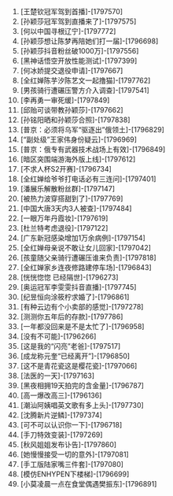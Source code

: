 
1. [王楚钦冠军驾到首播]-[1797570]
1. [孙颖莎冠军驾到直播来了]-[1797575]
1. [何以中国寻根辽宁]-[1797772]
1. [孙颖莎想让陈梦再陪她们打一届]-[1796698]
1. [孙颖莎抖音粉丝破1000万]-[1797556]
1. [黑神话悟空开放性能测试]-[1797399]
1. [何冰娇提交退役申请]-[1797667]
1. [全红婵陈芋汐陈艺文一起撸猫]-[1797762]
1. [男孩骑行遭碾压警方介入调查]-[1797541]
1. [李再勇一审死缓]-[1797849]
1. [邱贻可谈带教孙颖莎]-[1797662]
1. [孙铭阳晒和孙颖莎合照]-[1797838]
1. [普京：必须将乌军“驱逐出”俄领土]-[1796829]
1. [“副处级”王家伟身份疑云]-[1796969]
1. [普京：俄专有武器技术战场上有效]-[1796849]
1. [暗区突围端游海外版上线]-[1797612]
1. [不求人杯S2开赛]-[1796734]
1. [全红婵给爷爷打电话必有三连问]-[1797401]
1. [潘展乐解散粉丝群]-[1797147]
1. [被热力波穿搭甜到了]-[1797769]
1. [中国大唐3天内3人被查]-[1797484]
1. [一眼万年丹霞妆]-[1797619]
1. [杜兰特考虑退役]-[1797122]
1. [广东新冠感染增加1万余病例]-[1797154]
1. [全红婵母亲说不敢让女儿回家]-[1797042]
1. [孩童随父亲骑行遭碾压谁来负责]-[1797818]
1. [全红婵家乡连夜修路建停车场]-[1796843]
1. [恍恍惚惚 已经隔世]-[1796273]
1. [奥运冠军李雯雯抖音直播]-[1797745]
1. [纪昱恒向涂筱柠求婚了]-[1796861]
1. [有种云边有个小卖部的感觉]-[1797278]
1. [测测你五年后的存款]-[1797786]
1. [一年都没回来是不是太忙了]-[1796958]
1. [没有不可能]-[1796266]
1. [这是我的“闪亮”老爸]-[1797517]
1. [成龙称元奎“已经离开”]-[1796850]
1. [这不是青花瓷这是樱花瓷]-[1797066]
1. [法医的一天]-[1797163]
1. [黑夜相拥19天拍完的含金量]-[1796787]
1. [高一爆改高三]-[1796136]
1. [潮汕阿姨唱英文歌有多上头]-[1797730]
1. [沈腾新片逆鳞]-[1797374]
1. [可不可以认识你一下]-[1796718]
1. [手刀特效变装]-[1797269]
1. [秋风姐姐发布讣告]-[1797860]
1. [她慢慢接受一切的意外]-[1797081]
1. [手工版陆家嘴三件套]-[1797080]
1. [模仿ENHYPEN下楼梯]-[1796699]
1. [小莫凌晨一点在食堂偶遇樊振东]-[1796891]